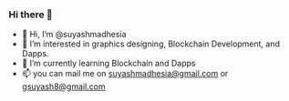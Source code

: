 ### Hi there 👋

- 👋 Hi, I’m @suyashmadhesia 
- 👀 I’m interested in graphics designing, Blockchain Development, and Dapps.
- 🌱 I’m currently learning Blockchain and Dapps 
- 📫 you can mail me on suyashmadhesia@gmail.com or gsuyash8@gmail.com
<!-- - 😄 Pronouns: ...
- ⚡ Fun fact: ... -->

